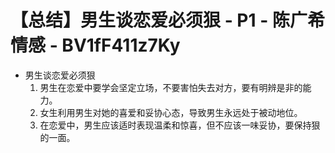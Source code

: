 # 【总结】男生谈恋爱必须狠 - P1 - 陈广希情感 - BV1fF411z7Ky

-   男生谈恋爱必须狠
    1.  男生在恋爱中要学会坚定立场，不要害怕失去对方，要有明辨是非的能力。
    2.  女生利用男生对她的喜爱和妥协心态，导致男生永远处于被动地位。
    3.  在恋爱中，男生应该适时表现温柔和惊喜，但不应该一味妥协，要保持狠的一面。